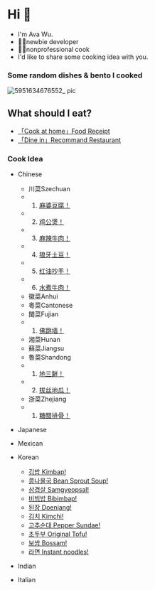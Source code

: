 
# Hi :wave:

- I'm Ava Wu. 
- 👩‍💻newbie developer
- 👩‍🍳nonprofessional cook
- I'd like to share some cooking idea with you.

### Some random dishes & bento I cooked
![5951634676552_ pic](https://user-images.githubusercontent.com/50277379/137988401-22b4453d-f43a-4c9c-afe4-41a6aa4c1527.jpg)




## What should I eat?

* [「Cook at home」Food Receipt](https://www.bbcgoodfood.com/recipes/collection/easy-recipes)
* [「Dine in」Recommand Restaurant](https://www.yelp.com)

### Cook Idea
* Chinese
   * 川菜Szechuan
   - 1. [麻婆豆腐！](./chinese/Szechuan/0001麻婆豆腐.md)
   - 2. [鸡公煲！](./chinese/Szechuan/0002鸡公煲.md)   
   - 3. [麻辣牛肉！](./chinese/Szechuan/0003麻辣牛肉.md)
   - 4. [狼牙土豆！](./chinese/Szechuan/0005狼牙土豆.md)
   - 5. [红油抄手！](./chinese/Szechuan/0009红油抄手.md)
   - 6. [水煮牛肉！](./chinese/Szechuan/0010水煮牛肉.md)
   * 徽菜Anhui
   * 粵菜Cantonese
   * 閩菜Fujian
   - 1. [佛跳墙！](./chinese/Fujian/0006佛跳墙.md)
   * 湘菜Hunan
   * 蘇菜Jiangsu
   * 魯菜Shandong
   - 1. [地三鲜！](./chinese/Shandong/0004地三鲜.md)
   - 2. [拔丝地瓜！](./chinese/Shandong/0008拔丝地瓜.md)
   * 浙菜Zhejiang
   - 1. [糖醋排骨！](./chinese/Zhejiang/0007糖醋排骨.md)
   
* Japanese
* Mexican
* Korean
  * [김밥 Kimbap!](./korean/0011김밥.md)
  * [콩나물국 Bean Sprout Soup!](./korean/0012콩나물국.md)
  * [삼겹살 Samgyeopsal!](./korean/0013삼겹살.md)
  * [비빔밥 Bibimbap!](./korean/0014비빔밥.md)
  * [된장 Doenjang!](./korean/0015된장.md)
  * [김치 Kimchi!](./korean/0016김치.md)
  * [고추순대 Pepper Sundae!](./korean/0017고추순대.md)
  * [초두부 Original Tofu!](./korean/0018초두부.md)
  * [보쌈 Bossam!](./korean/0019보쌈.md)
  * [라면 Instant noodles!](./korean/0020라면.md)
* Indian
* Italian
